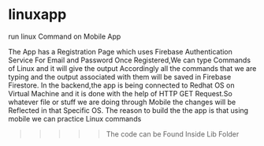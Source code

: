 # linuxapp
run linux Command on Mobile App


The App has a Registration Page which uses Firebase Authentication Service For Email and Password
Once Registered,We can type Commands of Linux and it will give the output Accordingly all the commands that we are typing and the output associated with them will be saved in Firebase Firestore.
In the backend,the app is being connected to Redhat OS on Virtual Machine and it is done with the help of HTTP GET Request.So whatever file or stuff we are doing through Mobile the changes will be Reflected in that Specific OS.
The reason to build the the app is that using mobile we can practice Linux commands
>>>>> The code can be Found Inside Lib Folder 
